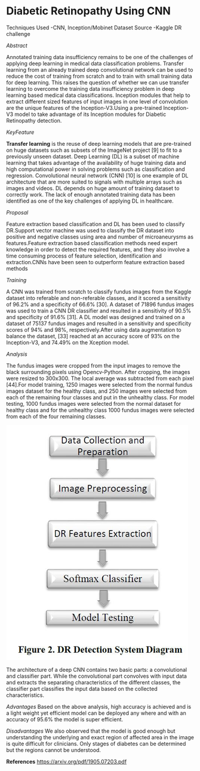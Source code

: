 # Diabetic Retinopathy Using CNN


Techniques Used -CNN, Inception/Mobinet
Dataset Source -Kaggle DR challenge

*Abstract*

Annotated training data insufficiency remains to be one of the challenges of applying deep learning in medical data classification problems. Transfer learning from an already trained deep convolutional network can be used to reduce the cost of training from scratch and to train with small training data for deep learning. This raises the question of whether we can use transfer learning to overcome the training data insufficiency problem in deep learning based medical data classifications.
Inception modules that help to extract different sized features of input images in one level of convolution are the unique features of the Inception-V3.Using a pre-trained Inception-V3 model to take advantage of its Inception modules for Diabetic Retinopathy detection.

*KeyFeature*

**Transfer learning** is the reuse of deep learning models that are pre-trained on huge datasets such as subsets of the ImageNet project [9] to fit to a previously unseen dataset. Deep Learning (DL) is a subset of machine learning that takes advantage of the availability of huge training data and high computational power in solving problems such as classification and regression. Convolutional neural network (CNN) [10] is one example of DL architecture that are more suited to signals with multiple arrays such as images and videos.
DL depends on huge amount of training dataset to correctly work. The lack of enough annotated training data has been identified as one of the key challenges of applying DL in healthcare.

*Proposal*

Feature extraction based classification and DL has been used to classify DR.Support vector machine was used to classify the DR dataset into positive and negative classes using area and number of microaneurysms as features.Feature extraction based classification methods need expert knowledge in order to detect the required features, and they also involve a time consuming process of feature selection, identification and extraction.CNNs have been seen to outperform feature extraction based methods

*Training*

A CNN was trained from scratch to classify fundus images from the Kaggle dataset into referable and non-referable classes, and it scored a sensitivity of 96.2% and a specificity of 66.6% [30]. A dataset of 71896 fundus images was used to train a CNN DR classifier and resulted in a sensitivity of 90.5% and specificity of 91.6% [31]. A DL model was designed and trained on a dataset of 75137 fundus images and resulted in a sensitivity and specificity scores of 94% and 98%, respectively.After using data augmentation to balance the dataset, [33] reached at an accuracy score of 93% on the Inception-V3, and 74.49% on the Xception model.

*Analysis*

The fundus images were cropped from the input images to remove the black surrounding pixels using Opencv-Python. After cropping, the images were resized to 300x300. The local average was subtracted from each pixel [44].For model training, 1250 images were selected from the normal fundus images dataset for the healthy class, and 250 images were selected from each of the remaining four classes and put in the unhealthy class. For model testing, 1000 fundus images were selected from the normal dataset for healthy class and for the unhealthy class 1000 fundus images were selected from each of the four remaining classes.

![Sequence](d5.JPG)


The architecture of a deep CNN contains two basic parts: a convolutional and classifier part. While the convolutional part convolves with input data and extracts the separating characteristics of the different classes, the classifier part classifies the input data based on the collected characteristics.

*Advantages*
Based on the above analysis, high accuracy is achieved and is a light weight yet efficient model can be deployed any where and with an accuracy of 95.6% the model is super efficient.

*Disadvantages*
We also observed that the model is good enough but understanding the underlying and exact region of affected area in the image is quite difficult for clinicians. Only stages of diabetes can be determined but the regions cannot be understood.


**References**
https://arxiv.org/pdf/1905.07203.pdf




